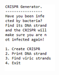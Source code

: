 ![Menú principal](https://github.com/PabloLuisMolinaBlanes/EjercicioLibre1920CuarentenaPabloLuisMolinaBlanes/blob/master/CRISPR.PNG)
